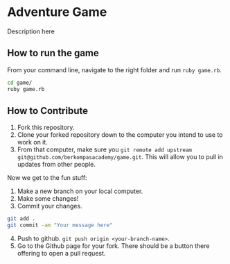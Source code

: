 # Adventure Game
Description here

## How to run the game

From your command line, navigate to the right folder and run `ruby game.rb`.

```bash
cd game/
ruby game.rb
```

## How to Contribute

1. Fork this repository.
2. Clone your forked repository down to the computer you intend to use to work on it.
3. From that computer, make sure you `git remote add upstream git@github.com/berkompasacademy/game.git`. This will allow you to pull in updates from other people.

Now we get to the fun stuff:

1. Make a new branch on your local computer.
2. Make some changes!
3. Commit your changes.

```bash
git add .
git commit -am "Your message here"
```

4. Push to github. `git push origin <your-branch-name>`.
5. Go to the Github page for your fork. There should be a button there offering to open a pull request.
